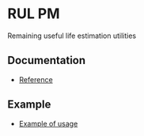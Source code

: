# RUL PM
Remaining useful life estimation utilities
## Documentation
- [Reference](https://lucianolorenti.github.io/rul_pm/)

## Example
- [Example of usage](examples/ExampleAircraftEngine.ipynb) 
